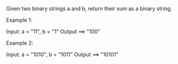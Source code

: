 Given two binary strings a and b, return their sum as a binary string.

Example 1:

Input: a = "11", b = "1"
Output ==> "100"

Example 2:

Input: a = "1010", b = "1011"
Output ==> "10101"
